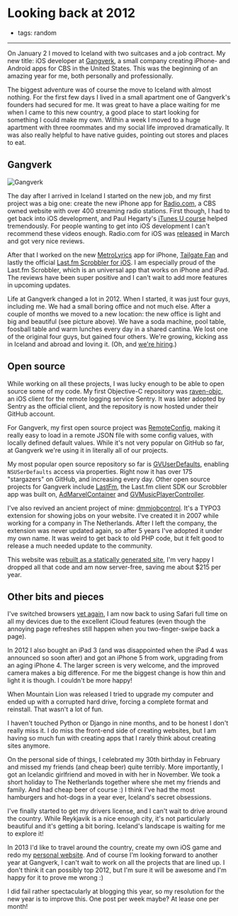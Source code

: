 # Looking back at 2012
- tags: random

---

On January 2 I moved to Iceland with two suitcases and a job contract. My new title: iOS developer at [Gangverk](http://gangverk.is), a small company creating iPhone- and Android apps for CBS in the United States. This was the beginning of an amazing year for me, both personally and professionally.

The biggest adventure was of course the move to Iceland with almost nothing. For the first few days I lived in a small apartment one of Gangverk's founders had secured for me. It was great to have a place waiting for me when I came to this new country, a good place to start looking for something I could make my own. Within a week I moved to a huge apartment with three roommates and my social life improved dramatically. It was also really helpful to have native guides, pointing out stores and places to eat.

## Gangverk
![Gangverk](/articles/images/gangverk.jpg)

The day after I arrived in Iceland I started on the new job, and my first project was a big one: create the new iPhone app for [Radio.com](http://www.radio.com), a CBS owned website with over 400 streaming radio stations. First though, I had to get back into iOS development, and Paul Hegarty's [iTunes U course](https://itunes.apple.com/nl/course/ipad-iphone-app-development/id495052415?l=en) helped tremendously. For people wanting to get into iOS development I can't recommend these videos enough. Radio.com for iOS was [released](https://itunes.apple.com/app/radio-com-for-iphone/id323701765?mt=8) in March and got very nice reviews.

After that I worked on the new [MetroLyrics](https://itunes.apple.com/app/metrolyrics/id547825550) app for iPhone, [Tailgate Fan](https://itunes.apple.com/us/app/tailgate-fan-mobile-companion/id462599724?mt=8) and lastly the official [Last.fm Scrobbler for iOS](https://itunes.apple.com/app/scrobbler-for-ios/id585235199?ls=1&mt=8). I am especially proud of the Last.fm Scrobbler, which is an universal app that works on iPhone and iPad. The reviews have been super positive and I can't wait to add more features in upcoming updates.

Life at Gangverk changed a lot in 2012. When I started, it was just four guys, including me. We had a small boring office and not much else. After a couple of months we moved to a new location: the new office is light and big and beautiful (see picture above). We have a soda machine, pool table, foosball table and warm lunches every day in a shared cantina. We lost one of the original four guys, but gained four others. We're growing, kicking ass in Iceland and abroad and loving it. (Oh, and [we're hiring](https://workforpie.com/companies/gangverk/).)

## Open source
While working on all these projects, I was lucky enough to be able to open source some of my code. My first Objective-C repository was [raven-objc](https://github.com/getsentry/raven-objc), an iOS client for the remote logging service Sentry. It was later adopted by Sentry as the official client, and the repository is now hosted under their GitHub account.

For Gangverk, my first open source project was [RemoteConfig](https://github.com/gangverk/RemoteConfig), making it really easy to load in a remote JSON file with some config values, with locally defined default values. While it's not very popular on GitHub so far, at Gangverk we're using it in literally all of our projects.

My most popular open source repository so far is [GVUserDefaults](https://github.com/gangverk/GVUserDefaults), enabling `NSUSerDefaults` access via properties. Right now it has over 175 "stargazers" on GitHub, and increasing every day. Other open source projects for Gangverk include [LastFm](https://github.com/gangverk/LastFm), the Last.fm client SDK our Scrobbler app was built on, [AdMarvelContainer](https://github.com/gangverk/AdMarvelContainer) and [GVMusicPlayerController](https://github.com/gangverk/GVMusicPlayerController).

I've also revived an ancient project of mine: [dmmjobcontrol](https://github.com/kevinrenskers/dmmjobcontrol). It's a TYPO3 extension for showing jobs on your website. I've created it in 2007 while working for a company in The Netherlands. After I left the company, the extension was never updated again, so after 5 years I've adopted it under my own name. It was weird to get back to old PHP code, but it felt good to release a much needed update to the community.

This website was [rebuilt as a statically generated site](/articles/2012/12/28/new-static-website/), I'm very happy I dropped all that code and am now server-free, saving me about $215 per year.

## Other bits and pieces
I've switched browsers [yet again](/articles/2011/12/03/why-there-no-perfect-browser/), I am now back to using Safari full time on all my devices due to the excellent iCloud features (even though the annoying page refreshes still happen when you two-finger-swipe back a page).

In 2012 I also bought an iPad 3 (and was disappointed when the iPad 4 was announced so soon after) and got an iPhone 5 from work, upgrading from an aging iPhone 4. The larger screen is very welcome, and the improved camera makes a big difference. For me the biggest change is how thin and light it is though. I couldn't be more happy!

When Mountain Lion was released I tried to upgrade my computer and ended up with a corrupted hard drive, forcing a complete format and reinstall. That wasn't a lot of fun.

I haven't touched Python or Django in nine months, and to be honest I don't really miss it. I do miss the front-end side of creating websites, but I am having so much fun with creating apps that I rarely think about creating sites anymore.

On the personal side of things, I celebrated my 30th birthday in February and missed my friends (and cheap beer) quite terribly. More importantly, I got an Icelandic girlfriend and moved in with her in November. We took a short holiday to The Netherlands together where she met my friends and family. And had cheap beer   of course :) I think I've had the most hamburgers and hot-dogs in a year ever, Iceland's secret obsessions.

I've finally started to get my drivers license, and I can't wait to drive around the country. While Reykjavik is a nice enough city, it's not particularly beautiful and it's getting a bit boring. Iceland's landscape is waiting for me to explore it!

In 2013 I'd like to travel around the country, create my own iOS game and redo my [personal website](http://bolhoed.net). And of course I'm looking forward to another year at Gangverk, I can't wait to work on all the projects that are lined up. I don't think it can possibly top 2012, but I'm sure it will be awesome and I'm happy for it to prove me wrong :)

I did fail rather spectacularly at blogging this year, so my resolution for the new year is to improve this. One post per week maybe? At lease one per month!